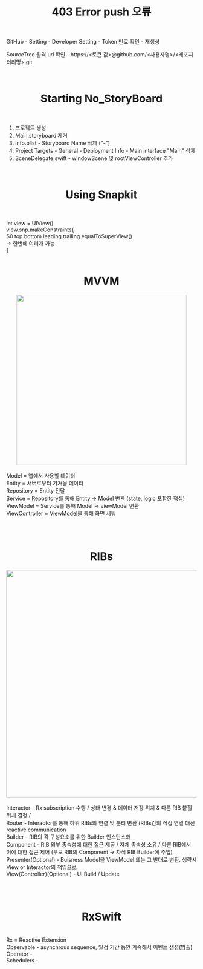 # <div align="center"> 403 Error push 오류 </div>
</br>

GitHub - Setting - Developer Setting - Token 만료 확인 - 재생성

SourceTree 원격 url 확인 - https://<토큰 값>@github.com/<사용자명>/<레포지터리명>.git

</br>

# <div align="center"> Starting No_StoryBoard </div>
</br>

1. 프로젝트 생성
2. Main.storyboard 제거
3. info.plist - Storyboard Name 삭제 ("-")
4. Project Targets - General - Deployment Info - Main interface "Main" 삭제
5. SceneDelegate.swift - windowScene 및 rootViewController 추가

</br>

# <div align="center"> Using Snapkit </div>
</br>

let view = UIView() </br>
view.snp.makeConstraints{ </br>
    $0.top.bottom.leading.trailing.equalToSuperView() </br>
    -> 한번에 여러개 가능 </br>
} 
</br></br>
# <div align="center"> MVVM </div>

<div align="center">
    <img width="450" src="https://img1.daumcdn.net/thumb/R1280x0/?scode=mtistory2&fname=https%3A%2F%2Fblog.kakaocdn.net%2Fdn%2FOwzzZ%2FbtqARwRQICN%2FcVfDt48KVNpEZEASIjoMq0%2Fimg.png">
</div>

</br>
Model = 앱에서 사용할 데이터 </br>
Entity = 서버로부터 가져올 데이터 </br>
Repository = Entity 전달 </br>
Service = Repository를 통해 Entity -> Model 변환 (state, logic 포함한 핵심) </br>
ViewModel = Service를 통해 Model -> viewModel 변환 </br>
ViewController = ViewModel을 통해 화면 세팅 </br>

</br></br>
# <div align="center"> RIBs </div>

<div align="center">
    <img width="600" src="https://img1.daumcdn.net/thumb/R1280x0/?scode=mtistory2&fname=https%3A%2F%2Fblog.kakaocdn.net%2Fdn%2FKO03S%2FbtqAYF1WAQ5%2FLOfXc3ViMwoxfWDmRsfrR0%2Fimg.png">
</div>

</br>
Interactor - Rx subscription 수행 / 상태 변경 & 데이터 저장 위치 & 다른 RIB 붙힐 위치 결정 / 
</br>
Router - Interactor를 통해 하위 RIBs의 연결 및 분리 변환 (RIBs간의 직접 연결 대신 reactive communication 
</br>
Builder - RIB의 각 구성요소를 위한 Builder 인스턴스화
</br>
Component - RIB 외부 종속성에 대한 접근 제공 / 자체 종속성 소유 / 다른 RIB에서 이에 대한 접근 제어 (부모 RIB의 Component -> 자식 RIB Builder에 주입)
</br>
Presenter(Optional) - Buisness Model을 ViewModel 또는 그 반대로 변환. 생략시 View or Interactor의 책임으로
</br>
View(Controller)(Optional) - UI Build / Update
</br>

</br></br>
# <div align="center"> RxSwift </div>
</br>
Rx = Reactive Extension
</br>
Observable - asynchrous sequence, 일정 기간 동안 계속해서 이벤트 생성(방출)
</br>
Operator - 
</br>
Schedulers -
